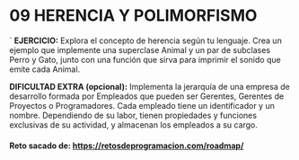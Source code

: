 # 09 HERENCIA Y POLIMORFISMO

`
**EJERCICIO:**
Explora el concepto de herencia según tu lenguaje. Crea un ejemplo que implemente una superclase Animal y un par de subclases Perro y Gato, junto con una función que sirva para imprimir el sonido que emite cada Animal.

**DIFICULTAD EXTRA (opcional):**
Implementa la jerarquía de una empresa de desarrollo formada por Empleados que pueden ser Gerentes, Gerentes de Proyectos o Programadores. Cada empleado tiene un identificador y un nombre. Dependiendo de su labor, tienen propiedades y funciones exclusivas de su actividad, y almacenan los empleados a su cargo.

#### Reto sacado de: https://retosdeprogramacion.com/roadmap/

